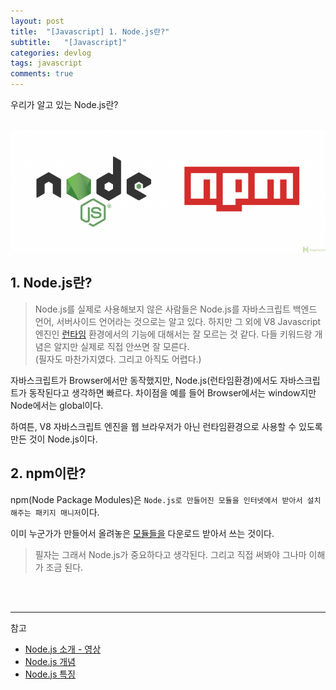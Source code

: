 ```yaml
---
layout: post
title:  "[Javascript] 1. Node.js란?"
subtitle:   "[Javascript]"
categories: devlog
tags: javascript
comments: true
---
```


우리가 알고 있는 Node.js란?  
<br>


[![nodejs step1](/assets/img/devlog/201808/2018-08-01-nodejs-step1.png)]() 

## 1. Node.js란?

>Node.js를 실제로 사용해보지 않은 사람들은 Node.js를 자바스크립트 백엔드 언어, 서버사이드 언어라는 것으로는 알고 있다. 하지만 그 외에 V8 Javascript엔진인 [런타임](http://asfirstalways.tistory.com/99) 환경에서의 기능에 대해서는 잘 모르는 것 같다. 다들 키워드랑 개념은 알지만 실제로 직접 안쓰면 잘 모른다.  
(필자도 마찬가지였다. 그리고 아직도 어렵다.)


자바스크립트가 Browser에서만 동작했지만, Node.js(런타임환경)에서도 자바스크립트가 동작된다고 생각하면 빠르다. 차이점을 예를 들어 Browser에서는 window지만 Node에서는 global이다.


하여튼, V8 자바스크립트 엔진을 웹 브라우저가 아닌 런타임환경으로 사용할 수 있도록 만든 것이 Node.js이다.


## 2. npm이란?

npm(Node Package Modules)은 `Node.js로 만들어진 모듈을 인터넷에서 받아서 설치해주는 패키지 매니저`이다.

이미 누군가가 만들어서 올려놓은 [모듈들을](https://www.npmjs.com/) 다운로드 받아서 쓰는 것이다.
<br>

>필자는 그래서 Node.js가 중요하다고 생각된다. 그리고 직접 써봐야 그나마 이해가 조금 된다.

<br><br>

---
참고
+ [Node.js 소개 - 영상](https://www.youtube.com/watch?v=Vjt6LnYfA5Y)
+ [Node.js 개념](http://pyrasis.com/nodejs/nodejs-HOWTO)
+ [Node.js 특징](http://asfirstalways.tistory.com/43)
